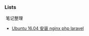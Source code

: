 ### Lists

​	笔记整理

- [Ubuntu 16.04 安装 nginx php laravel](https://github.com/dividez/code-document/blob/master/Ubuntu16.04-deployment-using-nginx-laravel.md)

